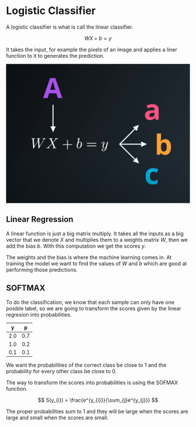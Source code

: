 # Logistic Classifier

A logistic classifier is what is call the linear classifier.

$$ WX + b = y $$

It takes the input, for example the pixels of an image and applies a liner function to it to generates the prediction.

![Udacity](../Img/linear-regresion-equation.png)

## Linear Regression

A linear function is just a big matrix multiply. It takes all the inputs as a big vector that we denote $X$ and multiplies them to a weights matrix $W$, then we add the bias $b$. With this computation we get the scores $y$.

The weights and the bias is where the machine learning comes in. At training the model we want to find the values of $W$ and $b$ which are good at performing those predictions.

## SOFTMAX

To do the classification, we know that each sample can only have one posible label, so we are going to transform the scores given by the linear regresion into probabilities.

| y | p |
|---|---|
|2.0|0.7|
|1.0|0.2|
|0.1|0.1|

We want the probabilities of the correct class be close to 1 and the probability for every other class be close to 0.

The way to transform the scores into probabilities is using the SOFMAX function.

$$ S(y_{i}) = \frac{e^{y_{i}}}{\sum_{j}e^{y_{j}}} $$

The proper probabilities sum to 1 and they will be large when the scores are large and small when the scores are small.
